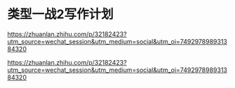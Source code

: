 # 类型一战2写作计划















https://zhuanlan.zhihu.com/p/32182423?utm_source=wechat_session&utm_medium=social&utm_oi=749297898931384320






https://zhuanlan.zhihu.com/p/32182423?utm_source=wechat_session&utm_medium=social&utm_oi=749297898931384320









